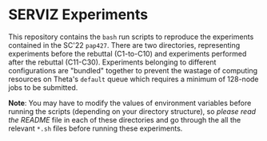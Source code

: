 # SERVIZ Experiments
This repository contains the ```bash``` run scripts to reproduce the experiments contained in the SC'22 ```pap427```. There are two directories, representing
experiments before the rebuttal (C1-to-C10) and experiments performed after the rebuttal (C11-C30). Experiments belonging to different configurations are "bundled" together to prevent the wastage of computing resources on Theta's ```default``` queue which requires a minimum of 128-node jobs to be submitted. 

**Note**: You may have to modify the values of environment variables before running the scripts (depending on your directory structure), so _please read the README_ file in each of these directories and go through the all the relevant ```*.sh``` files before running these experiments. 


